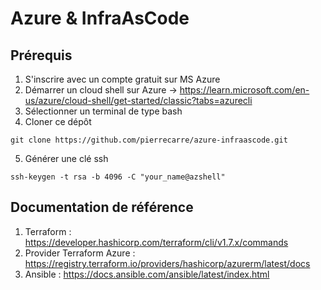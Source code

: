 # Azure & InfraAsCode

## Prérequis

1. S'inscrire avec un compte gratuit sur MS Azure
2. Démarrer un cloud shell sur Azure -> https://learn.microsoft.com/en-us/azure/cloud-shell/get-started/classic?tabs=azurecli
3. Sélectionner un terminal de type bash 
4. Cloner ce dépôt
```
git clone https://github.com/pierrecarre/azure-infraascode.git
```
5. Générer une clé ssh
```
ssh-keygen -t rsa -b 4096 -C "your_name@azshell"
```

## Documentation de référence

1. Terraform : https://developer.hashicorp.com/terraform/cli/v1.7.x/commands
2. Provider Terraform Azure : https://registry.terraform.io/providers/hashicorp/azurerm/latest/docs
3. Ansible : https://docs.ansible.com/ansible/latest/index.html
